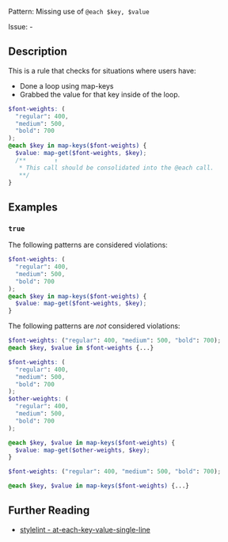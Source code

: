 Pattern: Missing use of `@each $key, $value`

Issue: -

## Description

This is a rule that checks for situations where users have:

- Done a loop using map-keys
- Grabbed the value for that key inside of the loop.

```scss
$font-weights: (
  "regular": 400,
  "medium": 500,
  "bold": 700
);
@each $key in map-keys($font-weights) {
  $value: map-get($font-weights, $key);
  /**        ↑
   * This call should be consolidated into the @each call.
   **/
}
```

## Examples

### `true`

The following patterns are considered violations:

```scss
$font-weights: (
  "regular": 400,
  "medium": 500,
  "bold": 700
);
@each $key in map-keys($font-weights) {
  $value: map-get($font-weights, $key);
}
```

The following patterns are _not_ considered violations:

```scss
$font-weights: ("regular": 400, "medium": 500, "bold": 700);
@each $key, $value in $font-weights {...}
```

```scss
$font-weights: (
  "regular": 400,
  "medium": 500,
  "bold": 700
);
$other-weights: (
  "regular": 400,
  "medium": 500,
  "bold": 700
);

@each $key, $value in map-keys($font-weights) {
  $value: map-get($other-weights, $key);
}
```

```scss
$font-weights: ("regular": 400, "medium": 500, "bold": 700);

@each $key, $value in map-keys($font-weights) {...}
```

## Further Reading

* [stylelint - at-each-key-value-single-line](https://stylelint.io/user-guide/rules/at-each-key-value-single-line)